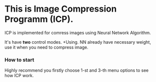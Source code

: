 # This is Image Compression Programm (ICP).
  ICP is implemented for comress images using Neural Network Algorithm.
  
  It's have **two**  control modes.
  +Using. 
  NN already have necessary weight, use it when you need to compress image.
      
  ### How to start
   Highly recommend you firstly choose 1-st and 3-th menu options to see how ICP work.
   


